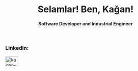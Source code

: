 <h1 align="center">Selamlar! Ben, Kağan!</h1>
<h4 align="center">Software Developer and Industrial Engineer</h4>
<br>

<h3 align="left">Linkedin:</h3>
<p align="left">
<a href="https://tr.linkedin.com/in/ka%C4%9Fan-ulu-2aa3a0238" target="blank"><img align="center" src="https://raw.githubusercontent.com/rahuldkjain/github-profile-readme-generator/master/src/images/icons/Social/linked-in-alt.svg" alt="kagan-ulu" height="30" width="40" /></a>
</p>

